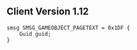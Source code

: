 ## Client Version 1.12

```rust,ignore
smsg SMSG_GAMEOBJECT_PAGETEXT = 0x1DF {
    Guid guid;    
}

```
